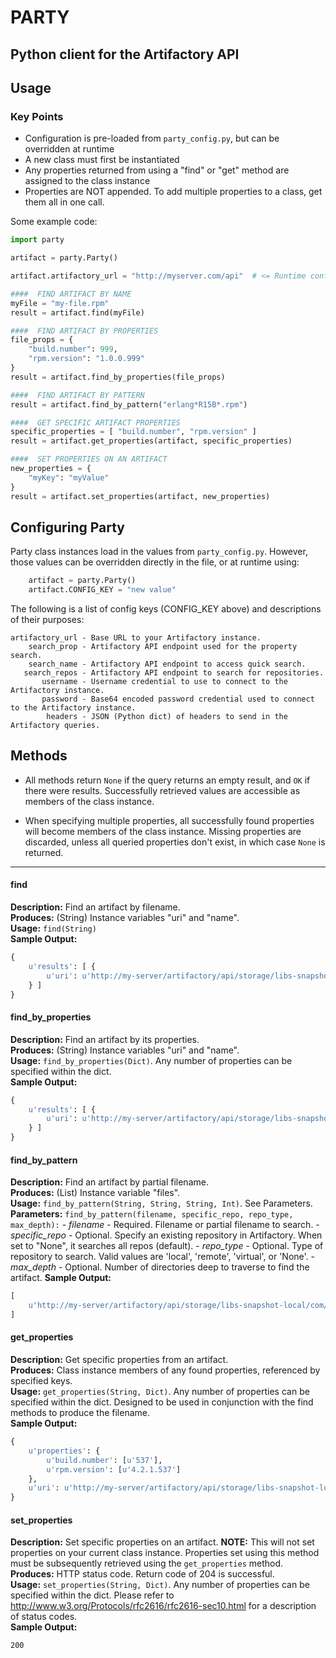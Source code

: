 PARTY
=====
Python client for the Artifactory API
----
## Usage

### Key Points
* Configuration is pre-loaded from ```party_config.py```, but can be overridden at runtime
* A new class must first be instantiated
* Any properties returned from using a "find" or "get" method are assigned to the class instance
* Properties are NOT appended. To add multiple properties to a class, get them all in one call.

Some example code:

```python
import party

artifact = party.Party()

artifact.artifactory_url = "http://myserver.com/api"  # <= Runtime config change

####  FIND ARTIFACT BY NAME
myFile = "my-file.rpm"
result = artifact.find(myFile)

####  FIND ARTIFACT BY PROPERTIES
file_props = {
    "build.number": 999,
    "rpm.version": "1.0.0.999"
}
result = artifact.find_by_properties(file_props)

####  FIND ARTIFACT BY PATTERN
result = artifact.find_by_pattern("erlang*R15B*.rpm")

####  GET SPECIFIC ARTIFACT PROPERTIES
specific_properties = [ "build.number", "rpm.version" ]
result = artifact.get_properties(artifact, specific_properties)

####  SET PROPERTIES ON AN ARTIFACT
new_properties = {
    "myKey": "myValue"
}
result = artifact.set_properties(artifact, new_properties)
```

## Configuring Party

Party class instances load in the values from ```party_config.py```. However, those values can be overridden directly in the file, or at runtime using:

```python
    artifact = party.Party()
    artifact.CONFIG_KEY = "new value"
```

The following is a list of config keys (CONFIG_KEY above) and descriptions of their purposes:

```
artifactory_url - Base URL to your Artifactory instance.
    search_prop - Artifactory API endpoint used for the property search.
    search_name - Artifactory API endpoint to access quick search.
   search_repos - Artifactory API endpoint to search for repositories.
       username - Username credential to use to connect to the Artifactory instance.
       password - Base64 encoded password credential used to connect to the Artifactory instance.
        headers - JSON (Python dict) of headers to send in the Artifactory queries.
```

## Methods

* All methods return ```None``` if the query returns an empty result, and ``OK`` if there were results. Successfully retrieved values are accessible as members of the class instance. 

* When specifying multiple properties, all successfully found properties will become members of the class instance. Missing properties are discarded, unless all queried properties don't exist, in which case ```None``` is returned.

----

#### find
**Description:** Find an artifact by filename.<br/>
**Produces:** (String) Instance variables "uri" and "name".<br/>
**Usage:** ```find(String)```<br/>
**Sample Output:**<br/>

```python
{
    u'results': [ {
        u'uri': u'http://my-server/artifactory/api/storage/libs-snapshot-local/com/mycompany/api/my-artifact/1.0.0-SNAPSHOT/my-artifact-1.0.0.999-1.noarch.rpm'
    } ]
}
```
#### find_by_properties
**Description:** Find an artifact by its properties.<br/>
**Produces:** (String) Instance variables "uri" and "name".<br/>
**Usage:** ```find_by_properties(Dict)```. Any number of properties can be specified within the dict.<br/>
**Sample Output:**

```python
{
    u'results': [ {
        u'uri': u'http://my-server/artifactory/api/storage/libs-snapshot-local/com/mycompany/api/my-artifact/1.0.0-SNAPSHOT/my-artifact-1.0.0.999-1.noarch.rpm'
    } ]
}
```

#### find_by_pattern
**Description:** Find an artifact by partial filename.<br/>
**Produces:** (List) Instance variable "files".<br/>
**Usage:** ```find_by_pattern(String, String, String, Int)```. See Parameters.<br/>
**Parameters:** ```find_by_pattern(filename, specific_repo, repo_type, max_depth):```
    - _filename_       - Required. Filename or partial filename to search.
    - _specific_repo_  - Optional. Specify an existing repository in Artifactory. When set to "None", it searches all repos (default).
    - _repo_type_      - Optional. Type of repository to search. Valid values are 'local', 'remote', 'virtual', or 'None'.
    - _max_depth_      - Optional. Number of directories deep to traverse to find the artifact.
**Sample Output:**

```python
[
    u'http://my-server/artifactory/api/storage/libs-snapshot-local/com/mycompany/api/my-artifact/1.0.0-SNAPSHOT/my-artifact-1.0.0.999-1.noarch.rpm'
]
```

#### get_properties
**Description:** Get specific properties from an artifact. <br/>
**Produces:** Class instance members of any found properties, referenced by specified keys.<br/>
**Usage:** ```get_properties(String, Dict)```. Any number of properties can be specified within the dict. Designed to be used in conjunction with the find methods to produce the filename.<br/>
**Sample Output:**

```python
{
    u'properties': {
        u'build.number': [u'537'],
        u'rpm.version': [u'4.2.1.537']
    },
    u'uri': u'http://my-server/artifactory/api/storage/libs-snapshot-local/com/mycompany/api/my-artifact/1.0.0-SNAPSHOT/my-artifact-1.0.0.999-1.noarch.rpm/'
}
```

#### set_properties
**Description:** Set specific properties on an artifact. **NOTE:** This will not set properties on your current class instance. Properties set using this method must be subsequently retrieved using the ```get_properties``` method.<br/>
**Produces:** HTTP status code. Return code of 204 is successful.<br/>
**Usage:** ```set_properties(String, Dict)```. Any number of properties can be specified within the dict. Please refer to http://www.w3.org/Protocols/rfc2616/rfc2616-sec10.html for a description of status codes.<br/>
**Sample Output:**

```
200
```
